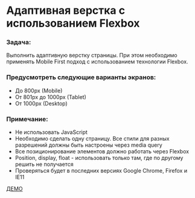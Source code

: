 # Адаптивная верстка с использованием Flexbox
### Задача:
Выполнить адаптивную верстку страницы. При этом необходимо применять Mobile First подход с использованием технологии Flexbox.
### Предусмотреть следующие варианты экранов:
* До 800px (Mobile)
* От 801px до 1000px (Tablet)
* От 1000px (Desktop)
### Примечание:
* Не использовать JavaScript
* Необходимо сделать одну страницу. Все стили для разных разрешений должны быть настроены через media query
* Все позиционирование элементов должно работать через Flexbox
* Position, display, float - использовать только там, где по другому решить не получается
* Проверяться будет в последних версиях Google Chrome, Firefox и IE11
 
 [ДЕМО](https://alksghn.github.io/digitalDesign-flexbox/)